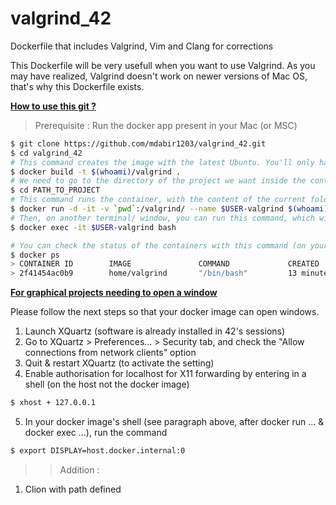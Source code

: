# valgrind_42
Dockerfile that includes Valgrind, Vim and Clang for corrections

This Dockerfile will be very usefull when you want to use Valgrind. As you may have realized, Valgrind doesn't work on newer versions of Mac OS, that's why this Dockerfile exists.

**<u>How to use this git ?</u>**



> Prerequisite : Run the docker app present in your Mac (or MSC)

```bash
$ git clone https://github.com/mdabir1203/valgrind_42.git
$ cd valgrind_42
# This command creates the image with the latest Ubuntu. You'll only have to run this command the first time !
$ docker build -t $(whoami)/valgrind .
# We need to go to the directory of the project we want inside the container
$ cd PATH_TO_PROJECT
# This command runs the container, with the content of the current folder in the /valgrind PATH inside the container
$ docker run -d -it -v `pwd`:/valgrind/ --name $USER-valgrind $(whoami)/valgrind
# Then, on another terminal/ window, you can run this command, which will connect a shell inside the container :
$ docker exec -it $USER-valgrind bash

# You can check the status of the containers with this command (on your host machine) :
$ docker ps
> CONTAINER ID        IMAGE               COMMAND             CREATED             STATUS              PORTS               NAMES
> 2f41454ac0b9        home/valgrind       "/bin/bash"         13 minutes ago      Up 13 minutes                           eager_einstein


```

**<u>For graphical projects needing to open a window</u>**

Please follow the next steps so that your docker image can open windows.

1. Launch XQuartz (software is already installed in 42's sessions)
2. Go to XQuartz > Preferences... > Security tab, and check the "Allow connections from network clients" option
3. Quit & restart XQuartz (to activate the setting)
4. Enable authorisation for localhost for X11 forwarding by entering in a shell (on the host not the docker image)
```bash
$ xhost + 127.0.0.1
```
5. In your docker image's shell (see paragraph above, after docker run ... & docker exec ...), run the command
```bash
$ export DISPLAY=host.docker.internal:0
```
>> Addition :
1. Clion with path defined
